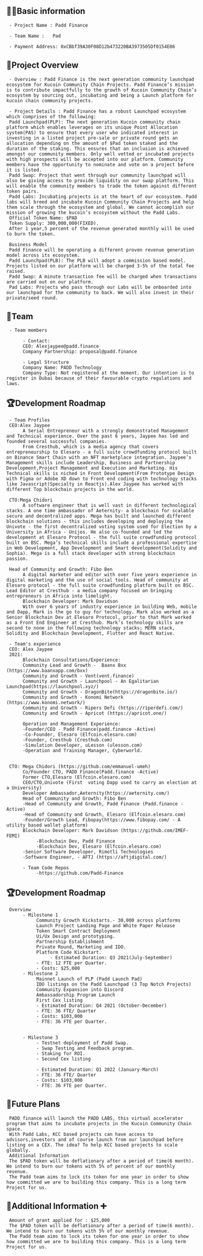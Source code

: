## 🧑‍💻Basic information
     
     - Project Name : Padd Finance 

     - Team Name :   Pad

     - Payment Address: 0xCBbf39A30F08D12b473220BA3973505Df0154E06
## 🎯Project Overview

     - Overview : Padd Finance is the next generation community launchpad ecosystem for Kucoin Community Chain Projects. Padd Finance’s mission is to contribute impactfully to the growth of Kucoin Community Chain’s ecosystem by sourcing out, incubating and being a Launch platform for kucoin chain community projects. 

     - Project Details : Padd Finance has a robust Launchpad ecosystem which comprises of the following: 
     Padd Launchpad(PLP): The next generation Kucoin community chain platform which enables leverages on its unique Point Allocation system(PAS) to ensure that every user who indicated interest in investing in a listed project pre-sale or private round gets an allocation depending on the amount of $Pad token staked and the duration of the staking. This ensures that an inclusion is achieved amongst our community members. Only well vetted or incubated projects with high prospects will be accepted into our platform. Community members have the opportunity to nominate and vote on a project before it is listed. 
     Padd Swap: Project that went through our community launchpad will also be giving access to provide liquidity on our swap platform. This will enable the community members to trade the token against different token pairs.
     Padd Labs: Incubating projects is at the heart of our ecosystem. Padd labs will breed and incubate Kucoin Community Chain Projects and help them scale through the ecosystem and global. We cannot accomplish our mission of growing the kucoin’s ecosystem without the Padd Labs.
     Official Token Name: $PAD
     Token Supply: 300,000,000(FIXED). 
     After 1 year,5 percent of the revenue generated monthly will be used to burn the token.

     Business Model
     Padd Finance will be operating a different proven revenue generation model across its ecosystem.
     Padd Launchpad(PLB): The PLB will adopt a commission based model. Projects listed on our platform will be charged 3-5% of the total fee raised. 
     Padd Swap: A minute transaction fee will be charged when transactions are carried out on our platform.
     Pad Labs: Projects who pass through our Labs will be onboarded into our launchpad for the community to back. We will also invest in their private/seed round.

## 👥Team      
     - Team members

          - Contact: 
          CEO: Alexjaypee@padd.finance
          Company Partnership: proposal@padd.finance

          - Legal Structure
          Company Name: PADD Technology
          Company Type: Not registered at the moment. Our intention is to register in Dubai because of their favourable crypto regulations and laws.

## 🏆Development Roadmap
    
     - Team Profiles
     CEO:Alex Jaypee
          A Serial Entrepreneur with a strongly demonstrated Management and Technical experience. Over the past 6 years, Jaypee has led and founded several successful companies.
          From Cresthub, which is a media agency that covers entrepreneurship to Elesaro - a full suite crowdfunding protocol built on Binance Smart Chain with an NFT marketplace integration. Jaypee’s Management skills include Leadership, Business and Partnership Development,Project Management and Execution and Marketing. His Technical skills is niched in Front Development(From Prototype Design with Figma or Adobe XD down to Front end coding with technology stacks like Javascript(Specialty in Reactjs).Alex Jaypee has worked with different Top blockchain projects in the world. 

     CTO:Mega Chidori
          A software engineer that is well vast in different technological stacks. A one time ambassador of Aeternity- a blockchain for scalable secure and decentralized apps. Mega has built and launched different blockchain solutions - this includes developing and deploying the Univote - the first decentralized voting system used for Election by a University in Africa - Unijos. He also co-founded and led the development at Elesaro Protocol - the full suite crowdfunding protocol built on BSC. Mega’s technical skills include a professional expertise in Web Development, App Development and Smart development(Solidity and Sophia). Mega is a full stack developer with strong blockchain passion.

     Head of Community and Growth: Fibo Ben
          A digital marketer and editor with over five years experience in digital marketing and the use of social tools. Head of community at Elesaro protocol - the full suite crowdfunding platform built on BSC. Lead Editor at Cresthub - a media company focused on bringing entrepreneurs in Africa into limelight.
          Blockchain Developer: Mark Davidson
          With over 6 years of industry experience in building Web, mobile and Dapp, Mark is the go to guy for technology. Mark also worked as a Senior Blockchain Dev at Elesaro Protocol, prior to that Mark worked as a Front End Engineer at Cresthub. Mark’s technology skills are second to none in the following technology stacks; MERN stack, Solidity and Blockchain Development, Flutter and React Native.

     - Team's experience
     CEO: Alex Jaypee
     2021: 
          Blockchain Consultations/Experience:
          Community Lead and Growth -  Baanx Bxx (https://www.baanxapp.com/bxx)
          Community and Growth - Vent(vent.finance)
          Community and Growth - Launchpool - An Egalitarian Launchpad(https://launchpool.xyz/)
          Community and Growth - DragonBite(https://dragonbite.io/)
          Community and Growth - Konomi Network (https://www.konomi.network/)
          Community and Growth - Ripers Defi (https://riperdefi.com/)
          Community and Growth - Apricot (https://apricot.one/)

          Operation and Management Experience:
          -Founder/CEO - Padd Finance(padd.finance -Active)
          -Co-Founder, Elesaro (Elfcoin.elesaro.com)
          -Founder, Cresthub (Cresthub.com)
          -Simulation Developer, uLesson (ulesson.com)
          -Operation and Training Manager, Cyberworld.


     CTO: Mega Chidori (https://github.com/emmanuel-umeh)
          Co/Founder CTO, PADD Finance(Padd.finance -Active) 
          Former CTO,Elesaro (Elfcoin.elesaro.com)
          CEO/CTO,Univote (First  voting Dapp used to carry an election at a University)
          Developer Ambassador,Aeternity(https://aeternity.com/)
          Head of Community and Growth: Fibo Ben
          -Head of Community and Growth, Padd Finance (Padd.finance -Active)
          -Head of Community and Growth, Elesaro (Elfcoin.elesaro.com)
          -Founder/Growth Lead, Fibopay(https://www.fibopay.com/ - A utility based wallet platform)
          Blockchain Developer: Mark Davidson (https://github.com/IMEF-FEMI)
               -Blockchain Dev, Padd Finance 
               -Blockchain Dev, Elesaro (Elfcoin.elesaro.com)
          -Senior Software Developer, Rimotli Technologies
          -Software Engineer, - AFTJ (https://aftjdigital.com/)

          - Team Code Repos
               -https://github.com/Padd-Finance
 
## 🏆Development Roadmap
     Overview
          - Milestone 1
               Community Growth Kickstarts.- 30,000 across platforms
               Launch Project Landing Page and White Paper Release
               Token Smart Contract Deployment
               Ui/Ux Design and prototyping.
               Partnership Establishment
               Private Round, Marketing and IDO.
               Platform Code Kickstart.
                    - Estimated Duration: Q3 2021(July-September)
               - FTE: 12 FTE per Quarter. 
               - Costs: $25,000
          - Milestone 2
               Mainnet Launch of PLP (Padd Launch Pad)
               IDO listings on the Padd Launchpad (3 Top Notch Projects)
               Community Expansion into Discord
               Ambassadorship Program Launch
               First Cex listing 
               - Estimated Duration: Q4 2021 (October-December)
               - FTE: 36 FTE/ Quarter 
               - Costs: $103,000
               - FTE: 36 FTE per Quarter. 

 
          - Milestone 3
               - Testnet deployment of Padd Swap.
               - Swap Testing and Feedback program.
               - Staking for ROI.
               - Second Cex listing

               - Estimated Duration: Q1 2022 (January-March)
               - FTE: 36 FTE/ Quarter 
               - Costs: $103,000
               - FTE: 36 FTE per Quarter. 
## 📡Future Plans

     PADD finance will launch the PADD LABS, this virtual accelerator program that aims to incubate projects in the Kucoin Community Chain space.
     With Padd Labs, KCC based projects can have access to advisors,investors and of course launch from our launchpad before listing on a CEX. The idea? To help KCC based projects to scale globally.
     Additional Information
     The $PAD token will be deflationary after a period of time(6 month). We intend to burn our tokens with 5% of percent of our monthly revenue.
     The Padd team aims to lock its token for one year in order to show how committed we are to building this company. This is a long term Project for us.
 
## 🙋Additional Information ➕
     Amount of grant applied for : $25,000
     The $PAD token will be deflationary after a period of time(6 month). We intend to burn our tokens with 5% of our monthly revenue.
     The Padd team aims to lock its token for one year in order to show how committed we are to building this company. This is a long term Project for us.





